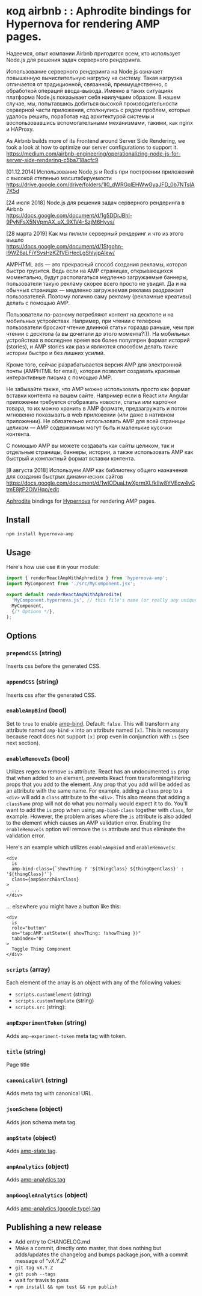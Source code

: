 # код airbnb : : Aphrodite bindings for Hypernova for rendering AMP pages.


Надеемся, опыт компании Airbnb пригодится всем, кто использует Node.js для решения задач серверного рендеринга.

Использование серверного рендеринга на Node.js означает повышенную вычислительную нагрузку на систему. Такая нагрузка отличается от традиционной, связанной, преимущественно, с обработкой операций ввода-вывода. Именно в таких ситуациях платформа Node.js показывает себя наилучшим образом. В нашем случае, мы, попытавшись добиться высокой производительности серверной части приложения, столкнулись с рядом проблем, которые удалось решить, поработав над архитектурой системы и воспользовавшись вспомогательными механизмами, такими, как nginx и HAProxy.

As Airbnb builds more of its Frontend around Server Side Rendering, we took a look at how to optimize our server configurations to support it.  
https://medium.com/airbnb-engineering/operationalizing-node-js-for-server-side-rendering-c5ba718acfc9  

[01.12.2014] Использование Node.js и Redis при построении приложений с высокой степенью масштабируемости https://drive.google.com/drive/folders/1l0_dWRGqlEHWwGyaJFD_0b7NTsIA7K5d  

[24 июля 2018] Node.js для решения задач серверного рендеринга в Airbnb  
https://docs.google.com/document/d/1g5DDrJBhl-9PyNFsX5NVpmAX_uX_9X1V4-SzjM6Hyvs/  

[28 марта 2019] Как мы пилили серверный рендеринг и что из этого вышло  
https://docs.google.com/document/d/1Stgohn-I9WZ6aLFiYSvsHzKZfVEiHecLgShlyjpAlew/  

AMPHTML ads — это прекрасный способ создания рекламы, которая быстро грузится. Ведь если на AMP страницах, открывающихся моментально, будут располагаться медленно загружаемые баннеры, пользователи такую рекламу скорее всего просто не увидят. Да и на обычных страницах — медленно загружаемая реклама раздражает пользователей. Поэтому логично саму рекламу (рекламные креативы) делать с помощью AMP.

Пользователи по-разному потребляют контент на десктопе и на мобильных устройствах. Например, при чтении с телефона пользователи бросают чтение длинной статьи гораздо раньше, чем при чтении с десктопа (а вы дочитали до этого момента?:)). На мобильных устройствах в последнее время все более популярен формат историй (stories), и AMP stories как раз и являются способом делать такие истории быстро и без лишних усилий.

Кроме того, сейчас разрабатывается версия AMP для электронной почты (AMPHTML for email), которая позволит создавать красивые интерактивные письма с помощью AMP.

Не забывайте также, что AMP можно использовать просто как формат вставки контента на вашем сайте. Например если в React или Angular приложении требуется отображать новости, статьи или карточки товара, то их можно хранить в AMP формате, предзагружать и потом мгновенно показывать в web приложении (или даже в нативном приложении). Не обязательно использовать AMP для всей страницы целиком — AMP содержимым могут быть и маленькие кусочки контента.

С помощью AMP вы можете создавать как сайты целиком, так и отдельные страницы, баннеры, истории, а также использовать AMP как быстрый и компактный формат вставки контента.

[8 августа 2018] Используем AMP как библиотеку общего назначения для создания быстрых динамических сайтов  
https://docs.google.com/document/d/1wIODuaLtwXprmXLfkIIw8YVEcw4vGtmE8jtP2OiVHqo/edit  

[Aphrodite](https://github.com/Khan/aphrodite) bindings for [Hypernova](https://github.com/airbnb/hypernova)
for rendering AMP pages.

## Install

```sh
npm install hypernova-amp
```

## Usage

Here's how use use it in your module:

```js
import { renderReactAmpWithAphrodite } from 'hypernova-amp';
import MyComponent from './src/MyComponent.jsx';

export default renderReactAmpWithAphrodite(
  'MyComponent.hypernova.js', // this file's name (or really any unique name)
  MyComponent,
  {/* Options */},
);
```


## Options

### `prependCSS` (string)
Inserts css before the generated CSS.

### `appendCSS` (string)
Inserts css after the generated CSS.

### `enableAmpBind` (bool)
Set to `true` to enable [amp-bind](https://www.ampproject.org/docs/reference/components/amp-bind).
Default: `false`.
This will transform any attribute named `amp-bind-x` into an attribute named `[x]`. This is necessary
because react does not support `[x]` prop even in conjunction with `is` (see next section).

### `enableRemoveIs` (bool)
Utilizes regex to remove `is` attribute. React has an undocumented `is` prop that when added to an element,
prevents React from transforming/filtering props that you add to the element. Any prop that you
add will be added as an attribute with the same name. For example, adding a `class` 
prop to a `<div>` will add a `class` attribute to the `<div>`. This also means that adding a 
`className` prop will not do what you normally would expect it to do. You'll want to add the `is`
prop when using `amp-bind-class` together with `class`, for example. However, the problem arises
where the `is` attribute is also added to the element which causes an AMP validation error. Enabling
the `enableRemoveIs` option will remove the `is` attribute and thus eliminate the validation error.

Here's an example which utilizes `enableAmpBind` and `enableRemoveIs`:

```
<div
  is
  amp-bind-class={`showThing ? '${thingClass} ${thingOpenClass}' : '${thingClass}'`}
  class={ampSearchBarClass}
>
  ...
</div>
```

... elsewhere you might have a button like this:

```
<div
  is
  role="button"
  on="tap:AMP.setState({ showThing: !showThing })"
  tabindex="0"
>
  Toggle Thing Component
</div>
 ```

### `scripts` (array)
Each element of the array is an object with any of the following values:
- `scripts.customElement` (string)
- `scripts.customTemplate` (string)
- `scripts.src` (string): 

### `ampExperimentToken` (string)
Adds `amp-experiment-token` meta tag with token.

### `title` (string)
Page title

### `canonicalUrl` (string)
Adds meta tag with canonical URL.

### `jsonSchema` (object)
Adds json schema meta tag.

### `ampState` (object)
Adds [amp-state tag](https://www.ampproject.org/docs/reference/components/amp-bind#initializing-state-with-amp-state).

### `ampAnalytics` (object)
Adds [amp-analytics tag](https://developers.google.com/analytics/devguides/collection/amp-analytics/)

### `ampGoogleAnalytics` (object)
Adds [amp-analytics (google type) tag](https://developers.google.com/analytics/devguides/collection/amp-analytics/)


## Publishing a new release

- Add entry to CHANGELOG.md
- Make a commit, directly onto master, that does nothing but adds/updates the changelog and bumps package.json, with a commit message of “vX.Y.Z"
- `git tag vX.Y.Z`
- `git push --tags`
- wait for travis to pass
- `npm install && npm test && npm publish`
